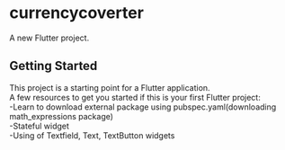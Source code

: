 # currencycoverter

A new Flutter project.

## Getting Started

This project is a starting point for a Flutter application.
<br>
A few resources to get you started if this is your first Flutter project:
<br>
-Learn to download external package using pubspec.yaml(downloading math_expressions package)
<br>
-Stateful widget 
<br>
-Using of Textfield, Text, TextButton widgets